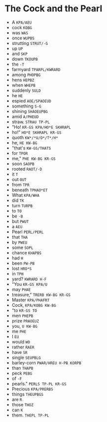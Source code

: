 # The Cock and the Pearl

* A `KPA/AEU`
* cock `KOBG`
* was `WAS`
* once `WUPBS`
* strutting `STRUT/-G`
* up `UP`
* and `SKP`
* down `TKOUPB`
* the `-T`
* farmyard `TPARPL/KWRARD`
* among `PHOPBG`
* hens `HEPBZ`
* when `WHEPB`
* suddenly `SULD`
* he `HE`
* espied `AOE/SPAOEUD`
* something `S-G`
* shining `SHAOEUPBG`
* amid `A/PHEUD`
* straw. `STRAU TP-PL`
* "Ho! `KR-GS KPA/HO*E SKHRAPL`
* ho!" `HO*E SKHRAPL KR-GS`
* quoth `KW*/*U/O*/T*/H*`
* he, `HE KW-BG`
* "that's `KW-GS/THATS`
* for `TPOR`
* me," `PHE KW-BG KR-GS`
* soon `SAOPB`
* rooted `RAOT/-D`
* it `T`
* out `OUT`
* from `TPR`
* beneath `TPHAO*ET`
* What `KPA/WHA`
* did `TK`
* turn `TURPB`
* to `TO`
* be `-B`
* but `PWUT`
* a `AEU`
* Pearl `PERL/PERL`
* that `THA`
* by `PWEU`
* some `SOPL`
* chance `KHAPBS`
* had `H`
* been `PW-PB`
* lost `HRO*S`
* in `TPH`
* yard? `KWRARD H-F`
* "You `KR-GS KPA/U`
* may `PHAE`
* treasure," `TRERB KW-BG KR-GS`
* Master `KPA/PHAFRT`
* Cock, `KPA/KOBG KW-BG`
* "to `KR-GS TO`
* men `PHEPB`
* prize `PRAOEUZ`
* you, `U KW-BG`
* me `PHE`
* I `EU`
* would `WO`
* rather `RAER`
* have `SR`
* single `SEUPBLG`
* barley-corn `PWAR/HREU H-PB KORPB`
* than `THAPB`
* peck `PEBG`
* of `-F`
* pearls." `PERLS TP-PL KR-GS`
* Precious `KPA/PRERBS`
* things `THEUPBGS`
* are `R`
* those `THOZ`
* can `K`
* them. `THEPL TP-PL`
